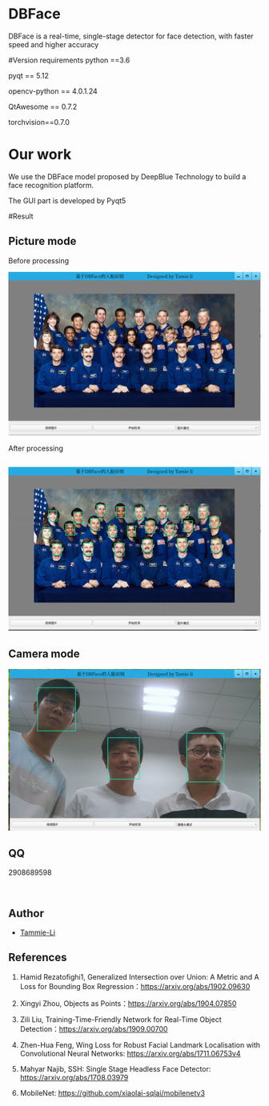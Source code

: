 # DBFace 
DBFace is a real-time, single-stage detector for face detection, with faster speed and higher accuracy

#Version requirements
python ==3.6

pyqt == 5.12

opencv-python == 4.0.1.24

QtAwesome == 0.7.2

torchvision==0.7.0
# Our work

We use the DBFace model proposed by DeepBlue Technology to build a face recognition platform.

The GUI part is developed by Pyqt5

#Result

## Picture mode

Before processing

![before](result/start.png)

After processing

![after](result/end.png)
---
## Camera mode

![camera](result/camera.png)

## QQ

2908689598

<br/>


## Author
- [Tammie-Li](https://github.com/Tammie-Li)



## References

1. Hamid Rezatofighi1, Generalized Intersection over Union: A Metric and A Loss for Bounding Box Regression：https://arxiv.org/abs/1902.09630

2. Xingyi Zhou, Objects as Points：https://arxiv.org/abs/1904.07850

3. Zili Liu, Training-Time-Friendly Network for Real-Time Object Detection：https://arxiv.org/abs/1909.00700

4. Zhen-Hua Feng, Wing Loss for Robust Facial Landmark Localisation with Convolutional Neural Networks: https://arxiv.org/abs/1711.06753v4

5. Mahyar Najib, SSH: Single Stage Headless Face Detector: https://arxiv.org/abs/1708.03979

6. MobileNet: https://github.com/xiaolai-sqlai/mobilenetv3
